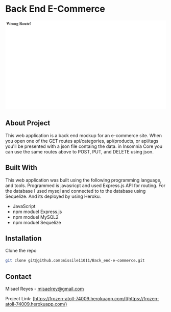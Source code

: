 # Back End E-Commerce

![Portfolio screenshot](Screenshot.jpeg)
## About Project
This web application is a back end mockup for an e-commerce site. When you open one of the GET routes api/categories, api/products, or api/tags you'll be presented with a json file containg the data. in Insomnia Core you can use the same routes above to POST, PUT, and DELETE using json.

## Built With
This web application was built using the following programming language, and tools. Programmed is javasricpt and used Express.js API for routing. For the database I used mysql and connected to to the database using Sequelize. And its deployed by using Heroku.
<ul>
  <li> JavaScript </li>
  <li> npm moduel Express.js </li>
  <li> npm moduel MySQL2  </li>
  <li> npm moduel Sequelize </li>
</ul>

## Installation

  Clone the repo
   ```sh
   git clone git@github.com:missile11011/Back_end-e-commerce.git
   ```
## Contact
Misael Reyes - misaelrey@gmail.com

Project Link: [https://frozen-atoll-74009.herokuapp.com/](https://frozen-atoll-74009.herokuapp.com/)